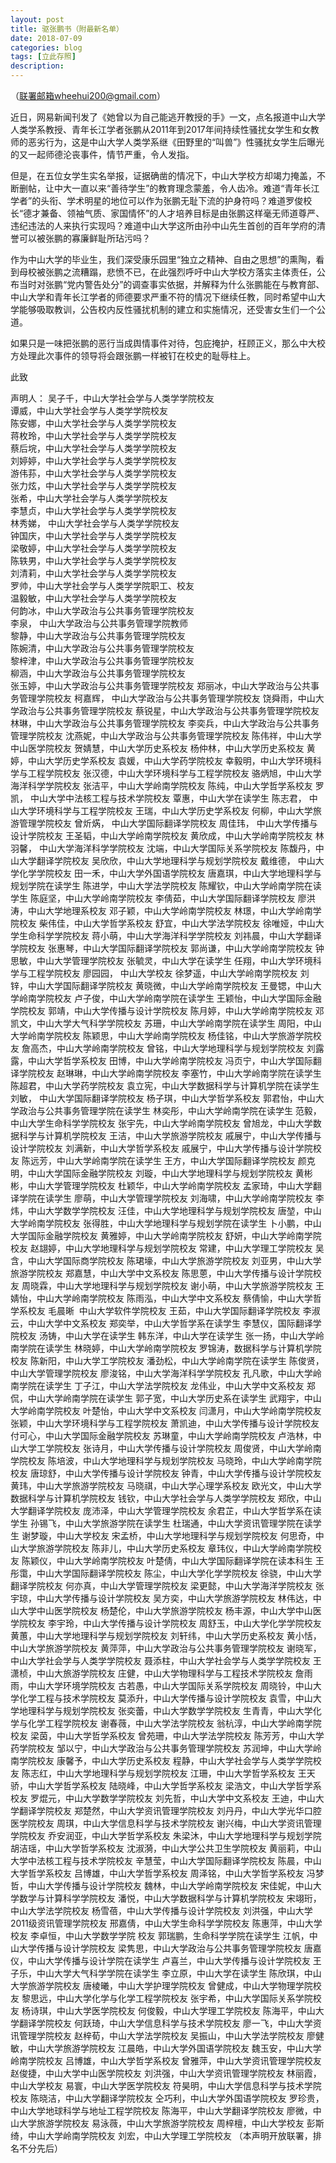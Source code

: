 ```yaml
---
layout: post
title: 驱张鹏书（附最新名单）
date: 2018-07-09
categories: blog
tags: [立此存照]
description:
---
```

（联署邮箱wheehui200@gmail.com）

近日，网易新闻刊发了《她曾以为自己能逃开教授的手》一文，点名报道中山大学人类学系教授、青年长江学者张鹏从2011年到2017年间持续性骚扰女学生和女教师的恶劣行为，这是中山大学人类学系继《田野里的“叫兽”》性骚扰女学生后曝光的又一起师德沦丧事件，情节严重，令人发指。

但是，在五位女学生实名举报，证据确凿的情况下，中山大学校方却竭力掩盖，不断删帖，让中大一直以来“善待学生”的教育理念蒙羞，令人齿冷。难道“青年长江学者”的头衔、学术明星的地位可以作为张鹏无耻下流的护身符吗？难道罗俊校长“德才兼备、领袖气质、家国情怀”的人才培养目标是由张鹏这样毫无师道尊严、违纪违法的人来执行实现吗？难道中山大学这所由孙中山先生首创的百年学府的清誉可以被张鹏的寡廉鲜耻所玷污吗？

作为中山大学的毕业生，我们深受康乐园里“独立之精神、自由之思想”的熏陶，看到母校被张鹏之流糟蹋，悲愤不已，在此强烈呼吁中山大学校方落实主体责任，公布当时对张鹏“党内警告处分”的调查事实依据，并解释为什么张鹏能在与教育部、中山大学和青年长江学者的师德要求严重不符的情况下继续任教，同时希望中山大学能够吸取教训，公告校内反性骚扰机制的建立和实施情况，还受害女生们一个公道。

如果只是一味把张鹏的恶行当成舆情事件对待，包庇掩护，枉顾正义，那么中大校方处理此次事件的领导将会跟张鹏一样被钉在校史的耻辱柱上。

此致

声明人：
吴子千，中山大学社会学与人类学学院校友  
谭威，中山大学社会学与人类学学院校友  
陈安娜，中山大学社会学与人类学学院校友  
蒋枚玲，中山大学社会学与人类学学院校友  
蔡后垸，中山大学社会学与人类学学院校友  
刘婷婷，中山大学社会学与人类学学院校友  
游伟荪，中山大学社会学与人类学学院校友  
张力炫，中山大学社会学与人类学学院校友  
张希，中山大学社会学与人类学学院校友  
李慧贞，中山大学社会学与人类学学院校友  
林秀娣， 中山大学社会学与人类学学院校友  
钟国庆，中山大学社会学与人类学学院校友  
梁敬婷，中山大学社会学与人类学学院校友  
陈轶男，中山大学社会学与人类学学院校友  
刘清莉，中山大学社会学与人类学学院校友  
罗帅，中山大学社会学与人类学学院职工、校友  
温毅敏，中山大学社会学与人类学学院校友  
何韵冰，中山大学政治与公共事务管理学院校友  
李泉， 中山大学政治与公共事务管理学院教师  
黎静，中山大学政治与公共事务管理学院校友  
陈婉清，中山大学政治与公共事务管理学院校友  
黎梓津，中山大学政治与公共事务管理学院校友  
柳涵，中山大学政治与公共事务管理学院校友  
张玉婷，中山大学政治与公共事务管理学院校友
郑丽冰，中山大学政治与公共事务管理学院校友
柯嘉辉， 中山大学政治与公共事务管理学院校友
饶舜雨，中山大学政治与公共事务管理学院校友
蔡锐星，中山大学政治与公共事务管理学院校友
林琳，中山大学政治与公共事务管理学院校友
李奕兵，中山大学政治与公共事务管理学院校友
沈燕妮，中山大学政治与公共事务管理学院校友
陈伟祥，中山大学中山医学院校友
贺婧慧，中山大学历史系校友
杨仲林，中山大学历史系校友
黄婷，中山大学历史学系校友
袁媛，中山大学药学院校友
幸毅明，中山大学环境科学与工程学院校友
张汉德，中山大学环境科学与工程学院校友
骆炳旭，中山大学海洋科学学院校友
张洁平，中山大学岭南学院校友
陈纯，中山大学哲学系校友
罗凯， 中山大学中法核工程与技术学院校友
覃惠，中山大学在读学生
陈志君， 中山大学环境科学与工程学院校友
王瑞，中山大学历史学系校友
何柳，中山大学旅游管理学院校友
曾炘焫， 中山大学国际翻译学院校友
周佳玮， 中山大学传播与设计学院校友
王圣韬，中山大学岭南学院校友
黄欣成，中山大学岭南学院校友
林羽馨， 中山大学海洋科学学院校友
沈端，中山大学国际关系学院校友
陈馥丹，中山大学翻译学院校友
吴欣欣，中山大学地理科学与规划学院校友
戴维德， 中山大学化学学院校友
田一禾，中山大学外国语学院校友
唐嘉琪，中山大学地理科学与规划学院在读学生
陈进学，中山大学法学院校友
陈耀钦，中山大学岭南学院在读学生
陈庭坚，中山大学岭南学院校友
李倩茹，中山大学国际翻译学院校友
廖洪涛，中山大学地理系校友
邓子颖，中山大学岭南学院校友
林璟，中山大学岭南学院校友
柴伟佳，中山大学哲学系校友
舒宜，中山大学法学院校友
徐唯娅，中山大学生命科学学院校友
蒋小萌，中山大学海洋科学学院校友
刘祎晨，中山大学翻译学院校友
张惠琴，中山大学国际翻译学院校友
郭尚谦，中山大学岭南学院校友
钟思敏，中山大学管理学院校友
张毓灵，中山大学在读学生
任翔，中山大学环境科学与工程学院校友
廖园园， 中山大学校友
徐梦遥，中山大学岭南学院校友
刘锌，中山大学国际翻译学院校友
黄晓微，中山大学岭南学院校友
王曼锶，中山大学岭南学院校友
卢子俊，中山大学岭南学院在读学生
王颖怡，中山大学国际金融学院校友
郭靖，中山大学传播与设计学院校友
陈月婷，中山大学岭南学院校友
邓凯文，中山大学大气科学学院校友
苏珊，中山大学岭南学院在读学生
周阳，中山大学岭南学院校友
陈颖思，中山大学岭南学院校友
杨佳铭，中山大学旅游学院校友
詹高杰，中山大学岭南学院校友
曾铭，中山大学地理科学与规划学院校友
刘露露，中山大学哲学系校友
田博，中山大学岭南学院校友
冯页宁，中山大学国际翻译学院校友
赵琳琳，中山大学岭南学院校友
李塞竹，中山大学岭南学院在读学生
陈超君，中山大学药学院校友
袁立宪，中山大学数据科学与计算机学院在读学生
刘敏， 中山大学国际翻译学院校友
杨子琪，中山大学哲学系校友
郭君怡，中山大学政治与公共事务管理学院在读学生
林奕彤，中山大学岭南学院在读学生
范毅，中山大学生命科学学院校友
张宇先，中山大学岭南学院校友
曾旭龙，中山大学数据科学与计算机学院校友
王洁，中山大学旅游学院校友
戚展宁，中山大学传播与设计学院校友
刘满新，中山大学哲学系校友
戚展宁，中山大学传播与设计学院校友
陈远芳，中山大学岭南学院在读学生
王方，中山大学国际翻译学院校友
颜克明，中山大学国际金融学院校友
刘璇，中山大学地理科学与规划学院校友
黄彬彬，中山大学管理学院校友
杜颖华，中山大学岭南学院校友
孟家琦，中山大学翻译学院在读学生
廖萌，中山大学管理学院校友
刘海啸，中山大学岭南学院校友
李炜，中山大学数学学院校友
汪佳，中山大学地理科学与规划学院校友
唐堃，中山大学岭南学院校友
张得胜，中山大学地理科学与规划学院在读学生
卜小鹏，中山大学国际金融学院校友
黄雅婷，中山大学岭南学院校友
舒妍，中山大学岭南学院校友
赵翃婷，中山大学地理科学与规划学院校友
常建，中山大学理工学院校友
吴含，中山大学国际商学院校友
陈珺壕，中山大学旅游学院校友
刘亚男，中山大学旅游学院校友
郑嘉慧，中山大学中文系校友
陈思蒽，中山大学传播与设计学院校友
周晓霖，中山大学地理科学与规划学院校友
谢小萌，中山大学旅游学院校友
王婧怡，中山大学岭南学院校友
陈雨泓，中山大学中文系校友
蔡倩愉，中山大学哲学系校友
毛晨晰  中山大学软件学院校友
王茹，中山大学国际翻译学院校友
李淑云，中山大学中文系校友
郑奕举，中山大学哲学系在读学生
李慧仪，国际翻译学院校友
汤铸，中山大学在读学生
韩东洋，中山大学在读学生
张一扬，中山大学岭南学院在读学生
林晓婷，中山大学岭南学院校友
罗锦涛，数据科学与计算机学院校友
陈新阳，中山大学工学院校友
潘劲松，中山大学岭南学院在读学生
陈俊贤，中山大学管理学院校友
廖浚铭，中山大学海洋科学学院校友
孔凡歌，中山大学岭南学院在读学生
丁子江，中山大学法学院校友
龙伟业，中山大学中文系校友
郑侃，中山大学岭南学院在读学生
郭子宽，中山大学历史系在读学生
武翔宇，中山大学岭南学院校友
叶楚怡，中山大学中文系校友
闫潇月，中山大学岭南学院校友
张颖，中山大学环境科学与工程学院校友
萧凯迪，中山大学传播与设计学院校友
付可心，中山大学国际金融学院校友
苏琳童，中山大学岭南学院校友
卢浩林，中山大学工学院校友
张诗月，中山大学传播与设计学院校友
周俊贤，中山大学岭南学院校友
陈培波，中山大学地理科学与规划学院校友
马晓玲，中山大学岭南学院校友
唐琼舒，中山大学传播与设计学院校友
钟青，中山大学传播与设计学院校友
黄玮，中山大学旅游学院校友
马晓祺，中山大学心理学系校友
欧光文，中山大学数据科学与计算机学院校友
钱钦，中山大学社会学与人类学学院校友
郑欣，中山大学翻译学院校友
庞沛泽，中山大学管理学院校友
余君芷，中山大学哲学系在读学生
孙锡飞，中山大学旅游学院在读学生
杜瑞通，中山大学资讯管理学院在读学生
谢梦璇，中山大学校友
宋孟桥，中山大学地理科学与规划学院校友
何思奇，中山大学旅游学院校友
陈非儿，中山大学历史系校友
章玮仪，中山大学岭南学院校友
陈颖仪，中山大学岭南学院校友
叶楚倩，中山大学国际翻译学院在读本科生
王彤霭，中山大学国际翻译学院校友
陈尘，中山大学化学学院校友
徐骁，中山大学翻译学院校友
何亦真，中山大学管理学院校友
梁更懿，中山大学海洋学院校友
张宇琼，中山大学传播与设计学院校友
吴方奕，中山大学旅游学院校友
林伟达，中山大学中山医学院校友
杨楚伦，中山大学旅游学院校友
杨丰源，中山大学中山医学院校友
李宇玲，中山大学传播与设计学院校友
周舒玉，中山大学化学学院校友
黄蕙，中山大学地理科学与规划学院校友
刘轩纬，中山大学历史系校友
黄小恬，中山大学旅游学院校友
黄萍萍，中山大学政治与公共事务管理学院校友
谢晓军，中山大学社会学与人类学学院校友
聂添柱，中山大学社会学与人类学学院校友
王潇桢，中山大旅游学院校友
庄健，中山大学物理科学与工程技术学院校友
詹雨雨，中山大学环境学院校友
古若愚，中山大学国际关系学院校友
周晓铃，中山大学化学工程与技术学院校友
莫添升，中山大学传播与设计学院校友
袁雪，中山大学地理科学与规划学院校友
张奕蕾，中山大学数学学院校友
生青青，中山大学化学与化学工程学院校友
谢春薇，中山大学法学院校友
翁杭淳，中山大学岭南学院校友
梁茵，中山大学哲学系校友
曾苑珊，中山大学法学院校友
陈芳芳，中山大学药学院校友
邹以宁，中山大学政治与公共事务管理学院校友
苏润坤，中山大学岭南学院校友
康馨予，中山大学历史系校友
程静，中山大学社会学与人类学学院校友
陈志红，中山大学地理科学与规划学院校友
江珊，中山大学哲学系校友
王天骄，中山大学哲学系校友
陆晓峰，中山大学哲学系校友
梁浩文，中山大学哲学系校友
罗焜元，中山大学数学学院校友
刘先哲，中山大学中文系校友
王迪，中山大学翻译学院校友
郑楚然，中山大学资讯管理学院校友
刘丹丹，中山大学光华口腔医学院校友
周琪，中山大学信息科学与技术学院校友
谢兴梅，中山大学资讯管理学院校友
乔安润亚，中山大学哲学系校友
朱梁沐，中山大学地理科学与规划学院
胡洁瑶，中山大学哲学系校友
沈淑漪，中山大学公共卫生学院校友
黄丽莉，中山大学中法核工程与技术学院校友
辛慧莹，中山大学国际翻译学院校友
陈晨，中山大学哲学系校友
吕博雄，中山大学哲学系校友
周泽铭，中山大学哲学系校友
冯梦哲，中山大学传播与设计学院校友
魏林，中山大学岭南学院校友
宋佳妮，中山大学数学与计算科学学院校友
潘悦，中山大学数据科学与计算机学院校友
宋翊珩，中山大学法学院校友
杨雪蓓，中山大学传播与设计学院校友
刘洪强，中山大学2011级资讯管理学院校友
邢嘉倩，中山大学生命科学学院校友
陈惠萍，中山大学校友
李卓恒，中山大学数学学院 校友
郭瑞鹏，生命科学学院在读学生
江帆，中山大学传播与设计学院校友
梁隽思，中山大学政治与公共事务管理学院校友
唐嘉仪，中山大学传播与设计学院在读学生
卢喜兰，中山大学传播与设计学院校友
王子乐，中山大学大气科学学院在读学生
李立原，中山大学在读学生
陈欣琪，中山大学旅游学院校友
唐棱曦，中山大学护理学院校友
曾健成，中山大学物理学院校友
黎思远，中山大学化学与化学工程学院校友
张宇希，中山大学国际关系学院校友
杨诗琪，中山大学医学院校友
何俊毅，中山大学理工学院校友
陈海平，中山大学翻译学院校友
何跃琦，中山大学信息科学与技术学院校友
廖一飞，中山大学资讯管理学院校友
赵梓荀，中山大学法学院校友
吴振山，中山大学法学院校友
廖健敏，中山大学旅游学院校友
江晨皓，中山大学外国语学院校友
魏玉安，中山大学岭南学院校友
吕博雄，中山大学哲学系校友
曾雅萍，中山大学资讯管理学院校友
赵俊捷，中山大学中山医学院校友
刘洪强，中山大学资讯管理学院校友
林丽霞，中山大学校友
易寰，中山大学医学院校友
符昊明，中山大学信息科学与技术学院校友
陈晓洁，中山大学翻译学院校友
仝巧利，中山大学外国语学院校友
罗珍贵，中山大学地球科学与地址工程学院校友
陈海平，中山大学翻译学院校友
廖微，中山大学旅游学院校友
易泳薇，中山大学旅游学院校友
周梓檀，中山大学校友
彭斯绮，中山大学岭南学院校友
刘宏，中山大学理工学院校友
（本声明开放联署，排名不分先后） 